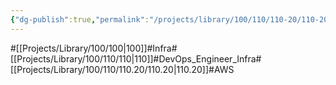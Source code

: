 ```yaml
---
{"dg-publish":true,"permalink":"/projects/library/100/110/110-20/110-20/","noteIcon":"0","created":"2024-04-25T17:38:22.340+09:00","updated":"2024-04-25T17:53:33.113+09:00"}
---
```


#[[Projects/Library/100/100\|100]]#Infra#[[Projects/Library/100/110/110\|110]]#DevOps_Engineer_Infra#[[Projects/Library/100/110/110.20/110.20\|110.20]]#AWS